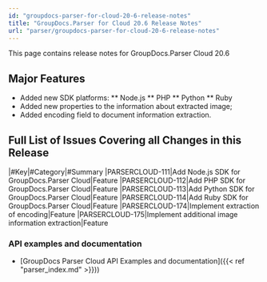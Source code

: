 ```yaml
---
id: "groupdocs-parser-for-cloud-20-6-release-notes"
title: "GroupDocs.Parser for Cloud 20.6 Release Notes"
url: "parser/groupdocs-parser-for-cloud-20-6-release-notes"
---
```




This page contains release notes for GroupDocs.Parser Cloud 20.6


## Major Features ##

* Added new SDK platforms:
** Node.js
** PHP
** Python
** Ruby
* Added new properties to the information about extracted image;
* Added encoding field to document information extraction.

## Full List of Issues Covering all Changes in this Release ##


|#Key|#Category|#Summary
|PARSERCLOUD-111|Add Node.js SDK for GroupDocs.Parser Cloud|Feature
|PARSERCLOUD-112|Add PHP SDK for GroupDocs.Parser Cloud|Feature
|PARSERCLOUD-113|Add Python SDK for GroupDocs.Parser Cloud|Feature
|PARSERCLOUD-114|Add Ruby SDK for GroupDocs.Parser Cloud|Feature
|PARSERCLOUD-174|Implement extraction of encoding|Feature
|PARSERCLOUD-175|Implement additional image information extraction|Feature

### API examples and documentation ###

* [GroupDocs Parser Cloud API Examples and documentation]({{< ref "parser\_index.md" >}}))

 
